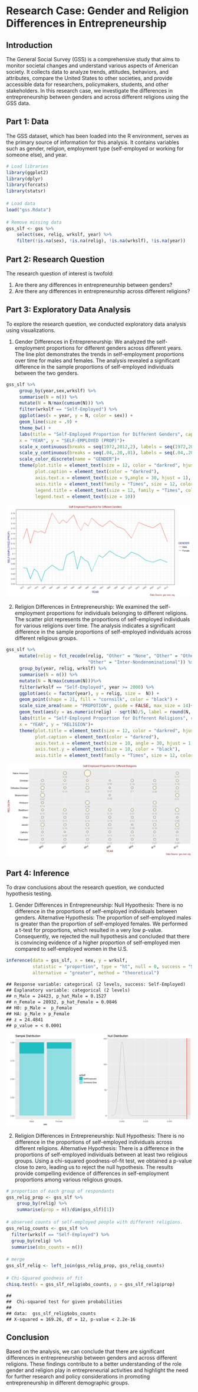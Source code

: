 
# Research Case: Gender and Religion Differences in Entrepreneurship

## Introduction
The General Social Survey (GSS) is a comprehensive study that aims to monitor societal changes and understand various aspects of American society. It collects data to analyze trends, attitudes, behaviors, and attributes, compare the United States to other societies, and provide accessible data for researchers, policymakers, students, and other stakeholders. In this research case, we investigate the differences in entrepreneurship between genders and across different religions using the GSS data.

## Part 1: Data
The GSS dataset, which has been loaded into the R environment, serves as the primary source of information for this analysis. It contains variables such as gender, religion, employment type (self-employed or working for someone else), and year.

``` r
# Load libraries
library(ggplot2)
library(dplyr)
library(forcats)
library(statsr)

# Load data
load("gss.Rdata")

# Remove missing data 
gss_slf <- gss %>%
    select(sex, relig, wrkslf, year) %>%
    filter(!is.na(sex), !is.na(relig), !is.na(wrkslf), !is.na(year))
```

## Part 2: Research Question
The research question of interest is twofold:
1. Are there any differences in entrepreneurship between genders?
2. Are there any differences in entrepreneurship across different religions?

## Part 3: Exploratory Data Analysis
To explore the research question, we conducted exploratory data analysis using visualizations.

1. Gender Differences in Entrepreneurship:
We analyzed the self-employment proportions for different genders across different years. The line plot demonstrates the trends in self-employment proportions over time for males and females. The analysis revealed a significant difference in the sample proportions of self-employed individuals between the two genders.

``` r
gss_slf %>%
     group_by(year,sex,wrkslf) %>%
     summarise(N = n()) %>% 
     mutate(N = N/max(cumsum(N))) %>%
     filter(wrkslf == "Self-Employed") %>%
     ggplot(aes(x = year, y = N, color = sex)) + 
     geom_line(size = .9) + 
     theme_bw() + 
     labs(title = "Self-Employed Proportion for Different Genders", caption = "Data Source: gss.norc.org",
     x = "YEAR", y = "SELF-EMPLOYED (PROP)")+
     scale_x_continuous(breaks = seq(1972,2012,2), labels = seq(1972,2012,2)) +
     scale_y_continuous(breaks = seq(.04,.20,.01), labels = seq(.04,.20,.01)) +
     scale_color_discrete(name = "GENDER")+
     theme(plot.title = element_text(size = 12, color = "darkred", hjust = .5),
           plot.caption = element_text(color = "darkred"),
           axis.text.x = element_text(size = 9,angle = 30, hjust = 1), 
           axis.title = element_text(family = "Times", size = 12, color = "darkblue"),
           legend.title = element_text(size = 12, family = "Times", color = "darkblue"), 
           legend.text = element_text(size = 10))
```

![](figs/unnamed-chunk-2-1.png)

2. Religion Differences in Entrepreneurship:
We examined the self-employment proportions for individuals belonging to different religions. The scatter plot represents the proportions of self-employed individuals for various religions over time. The analysis indicates a significant difference in the sample proportions of self-employed individuals across different religious groups.

``` r
gss_slf %>%
     mutate(relig = fct_recode(relig, "Other" = "None", "Other" = "Other Eastern", 
                               "Other" = "Inter-Nondenominational")) %>%
     group_by(year, relig, wrkslf) %>%
     summarise(N = n()) %>% 
     mutate(N = N/max(cumsum(N)))%>%
     filter(wrkslf == "Self-Employed", year >= 2000) %>%
     ggplot(aes(x = factor(year), y = relig, size =  N)) +
     geom_point(shape = 21, fill = "cornsilk", color = "black") + 
     scale_size_area(name = "PROPOTION", guide = FALSE, max_size = 14)+
     geom_text(aes(y = as.numeric(relig) - sqrt(N)/5, label = round(N, 2)), color = "grey60", size = 4, vjust = 2)+
     labs(title = "Self-Employed Proportion for Different Religions", caption = "Data Source: gss.norc.org",
     x = "YEAR", y = "RELIGION")+
     theme(plot.title = element_text(size = 12, color = "darkred", hjust = .5),
           plot.caption = element_text(color = "darkred"),
           axis.text.x = element_text(size = 10, angle = 30, hjust = 1, color = "black"), 
           axis.text.y = element_text(size = 10, color = "black"),
           axis.title = element_text(family = "Times", size = 12, color = "darkred"))
```

![](figs/unnamed-chunk-3-1.png)

## Part 4: Inference
To draw conclusions about the research question, we conducted hypothesis testing.

1. Gender Differences in Entrepreneurship:
Null Hypothesis: There is no difference in the proportions of self-employed individuals between genders.
Alternative Hypothesis: The proportion of self-employed males is greater than the proportion of self-employed females.
We performed a t-test for proportions, which resulted in a very low p-value. Consequently, we rejected the null hypothesis and concluded that there is convincing evidence of a higher proportion of self-employed men compared to self-employed women in the U.S.

``` r
inference(data = gss_slf, x = sex, y = wrkslf,
          statistic = "proportion", type = "ht", null = 0, success = "Self-Employed", 
          alternative = "greater", method = "theoretical")
```

    ## Response variable: categorical (2 levels, success: Self-Employed)
    ## Explanatory variable: categorical (2 levels) 
    ## n_Male = 24423, p_hat_Male = 0.1527
    ## n_Female = 28932, p_hat_Female = 0.0846
    ## H0: p_Male =  p_Female
    ## HA: p_Male > p_Female
    ## z = 24.4841
    ## p_value = < 0.0001

![](figs/unnamed-chunk-5-1.png)

2. Religion Differences in Entrepreneurship:
Null Hypothesis: There is no difference in the proportions of self-employed individuals across different religions.
Alternative Hypothesis: There is a difference in the proportions of self-employed individuals between at least two religious groups.
Using a chi-squared goodness-of-fit test, we obtained a p-value close to zero, leading us to reject the null hypothesis. The results provide compelling evidence of differences in self-employment proportions among various religious groups.

``` r
# proportion of each group of respondants
gss_relig_prop <- gss_slf %>%
    group_by(relig) %>%
    summarise(prop = n()/dim(gss_slf)[1]) 

# observed counts of self-employed people with different religions.
gss_relig_counts <- gss_slf %>% 
  filter(wrkslf == "Self-Employed") %>%
  group_by(relig) %>%
  summarise(obs_counts = n())

# merge 
gss_slf_relig <- left_join(gss_relig_prop, gss_relig_counts)

# Chi-Squared goodness of fit
chisq.test(x = gss_slf_relig$obs_counts, p = gss_slf_relig$prop)
```

    ## 
    ##  Chi-squared test for given probabilities
    ## 
    ## data:  gss_slf_relig$obs_counts
    ## X-squared = 169.26, df = 12, p-value < 2.2e-16

## Conclusion
Based on the analysis, we can conclude that there are significant differences in entrepreneurship between genders and across different religions. These findings contribute to a better understanding of the role gender and religion play in entrepreneurial activities and highlight the need for further research and policy considerations in promoting entrepreneurship in different demographic groups.
